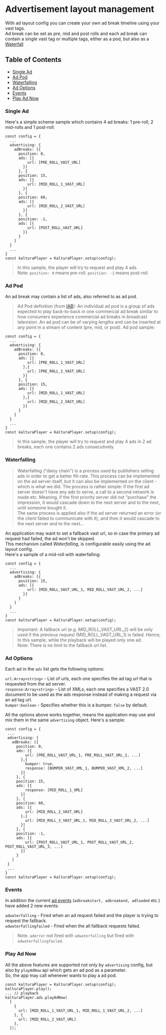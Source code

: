 # Advertisement layout management

With ad layout config you can create your own ad break timeline using your vast tags.  
Ad break can be set as pre, mid and post rolls and each ad break can contain a single vast tag or multiple tags, either as a pod, but also as a [Waterfall](#waterfalling)

## Table of Contents

- [Single Ad](#single-ad)
- [Ad Pod](#ad-pod)
- [Waterfalling](#waterfalling)
- [Ad Options](#ad-options)
- [Events](#events)
- [Play Ad Now](#play-ad-now)

### Single Ad

Here's a simple scheme sample which contains 4 ad breaks: 1 pre-roll, 2 mid-rolls and 1 post-roll:

```ecmascript 6
const config = {
  ...
  advertising: {
    adBreaks: [{
      position: 0,
      ads: [{
          url: [PRE_ROLL_VAST_URL]
        }]
      }, {
      position: 15,
      ads: [{
          url: [MID_ROLL_1_VAST_URL]
        }]
      }, {
      position: 60,
      ads: [{
          url: [MID_ROLL_2_VAST_URL]
        }]
      }, {
      position: -1,
      ads: [{
          url: [POST_ROLL_VAST_URL]
        }]
      }
    ]
  }
  ...
}
const kalturaPlayer = KalturaPlayer.setup(config);
```

> In this sample, the player will try to request and play 4 ads.  
> Note: `position: 0` means pre-roll. `position: -1` means post-roll.

### Ad Pod

An ad break may contain a list of ads, also referred to as ad pod.

> Ad Pod definition (from [IAB](https://www.iab.com/insights/digital-video-advertising-glossary)): An individual ad pod is a group of ads expected to play back-to-back in one commercial ad break similar to how consumers experience commercial ad breaks in broadcast television. An ad pod can be of varying lengths and can be inserted at any point in a stream of content (pre, mid, or post).
Ad pod sample:
```ecmascript 6
const config = {
  ...
  advertising: {
    adBreaks: [{
      position: 0,
      ads: [{
          url: [PRE_ROLL_1_VAST_URL]
        },{
          url: [PRE_ROLL_2_VAST_URL]
        }]
      }, {
      position: 15,
      ads: [{
          url: [MID_ROLL_1_VAST_URL]
        },{
          url: [MID_ROLL_2_VAST_URL]
        }]
      }
    ]
  }
  ...
}
const kalturaPlayer = KalturaPlayer.setup(config);
```

> In this sample, the player will try to request and play 4 ads in 2 ad breaks, each one contains 2 ads consecutively.

### Waterfalling

> Waterfalling ("daisy chain") is a process used by publishers selling ads in order to get a better fill-rate.
> This process can be implemented on the ad server itself, but it can also be implemented on the client - which is what we did.
> The process is rather simple: if the first ad server doesn't have any ads to serve, a call to a second network is made etc.
> Meaning, if the first priority server did not "purchase" the impression, it would cascade down to the next server and to the next, until someone bought it.  
>  The same process is applied also if the ad server returned an error (or the client failed to communicate with it), and then it would cascade to the next server and to the next...

An application may want to set a fallback vast url, so in case the primary ad request had failed, the ad won't be skipped.  
This mechanism called _Waterfalling_, is configurable easily using the ad layout config.  
Here's a sample of a mid-roll with waterfalling:

```ecmascript 6
const config = {
  ...
  advertising: {
    adBreaks: [{
      position: 15,
      ads: [{
          url: [MID_ROLL_VAST_URL_1, MID_ROLL_VAST_URL_2, ...]
        }]
      }
    ]
  }
  ...
}
const kalturaPlayer = KalturaPlayer.setup(config);
```

> Important: A fallback url (e.g. MID_ROLL_VAST_URL_2) will be only used if the previous request (MID_ROLL_VAST_URL_1) is failed.
> Hence, In this sample, while the playback will be played only one ad.  
> Note: There is no limit to the fallback url list.

### Ad Options

Each ad in the `ads` list gets the following options:

`url:Array<string>` - List of urls, each one specifies the ad tag url that is requested from the ad server.  
`response:Array<string>` - List of XMLs, each one specifies a VAST 2.0 document to be used as the ads response instead of making a request via an ad tag url.  
`bumper:boolean` - Specifies whether this is a bumper. `false` by default.

All the options above works together, means the application may use and mix them in the same `advertising` object.
Here's a sample:

```ecmascript 6
const config = {
 ...
 advertising: {
   adBreaks: [{
     position: 0,
     ads: [{
         url: [PRE_ROLL_VAST_URL_1, PRE_ROLL_VAST_URL_2, ...]
       },{
         bumper: true,
         response: [BUMPER_VAST_XML_1, BUMPER_VAST_XML_2, ...]
       }]
     }, {
     position: 15,
     ads: [{
         response: [MID_ROLL_1_XML]
       }]
     }, {
     position: 60,
     ads: [{
         url: [MID_ROLL_2_VAST_URL]
       },{
         url: [MID_ROLL_3_VAST_URL_1, MID_ROLL_3_VAST_URL_2, ...]
       }]
     }, {
     position: -1,
     ads: [{
         url: [POST_ROLL_VAST_URL_1, POST_ROLL_VAST_URL_2, POST_ROLL_VAST_URL_3, ...]
       }]
     }
   ]
 }
 ...
}
const kalturaPlayer = KalturaPlayer.setup(config);
```

### Events

In addition the current [ad events](./ads.md#ad-events) (`adbreakstart, adbreakend, adloaded` etc.) have added 2 new events:

`adwaterfalling` - Fired when an ad request failed and the player is trying to request the fallback.  
`adwaterfallingfailed` - Fired when the all fallback requests failed.

> Note. `aderror` not fired with `adwaterfalling` but fired with `adwaterfallingfailed`.

### Play Ad Now

All the above features are supported not only by `advertising` config, but also by `playAdNow` api which gets an ad pod as a parameter.  
So, the app may call whenever wants to play a ad pod.

```ecmascript 6
const kalturaPlayer = KalturaPlayer.setup(config);
kalturaPlayer.play();
... // playback
kalturaPlayer.ads.playAdNow(
  [
    {
      url: [MID_ROLL_1_VAST_URL_1, MID_ROLL_1_VAST_URL_2, ...]
    }, {
      url: [MID_ROLL_2_VAST_URL]
    },
  ]);
```
